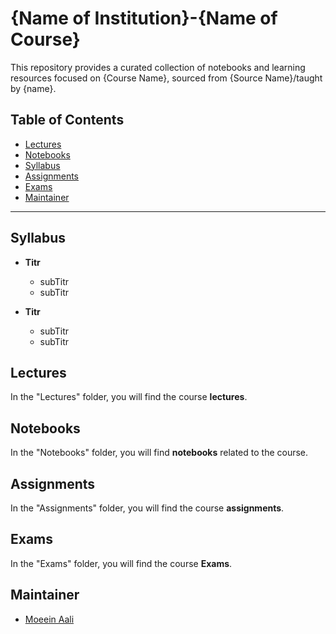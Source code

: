 # {Name of Institution}-{Name of Course}
This repository provides a curated collection of notebooks and learning resources focused on {Course Name}, sourced from {Source Name}/taught by {name}.

## Table of Contents

- [Lectures](#slides)
- [Notebooks](#notebook)
- [Syllabus](#syllabus)
- [Assignments](#assignments)
- [Exams](#exams)
- [Maintainer](#maintainer)
<hr>

## Syllabus
- **Titr**
    - subTitr
    - subTitr


- **Titr**
  - subTitr
  - subTitr

## Lectures

In the "Lectures" folder, you will find the course **lectures**.

## Notebooks

In the "Notebooks" folder, you will find **notebooks** related to the course.

## Assignments

In the "Assignments" folder, you will find the course **assignments**.

## Exams

In the "Exams" folder, you will find the course **Exams**.

## Maintainer

- [Moeein Aali](https://github.com/moeeinaali)


